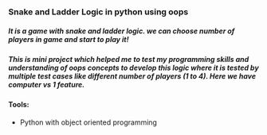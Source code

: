 
<h3> Snake and Ladder Logic in python using oops</h3>

<h5> It is a game with snake and ladder logic. we can choose number of players in game and start to play it!</h5>

<h5> This is mini project which helped me to test my programming skills and understanding of oops concepts to develop this logic where it is tested by multiple test cases like different number of players (1 to 4). Here we have computer vs 1 feature.  </h5>

<h4>Tools:</h4>

* Python with object oriented programming

